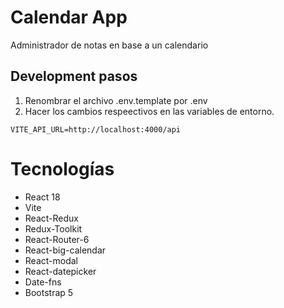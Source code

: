 # Calendar App

Administrador de notas en base a un calendario

## Development pasos
1. Renombrar el archivo .env.template por .env
2. Hacer los cambios respeectivos en las variables de entorno.

```
VITE_API_URL=http://localhost:4000/api
```

# Tecnologías

- React 18
- Vite
- React-Redux
- Redux-Toolkit
- React-Router-6
- React-big-calendar
- React-modal
- React-datepicker
- Date-fns
- Bootstrap 5